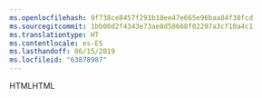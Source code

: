 ```yaml
---
ms.openlocfilehash: 9f738ce8457f291b18ee47e665e96baa84f38fcd
ms.sourcegitcommit: 1bb00d2f4343e73ae8d58668f02297a3cf10a4c1
ms.translationtype: HT
ms.contentlocale: es-ES
ms.lasthandoff: 06/15/2019
ms.locfileid: "63878987"
---
```

<span data-ttu-id="6ed5e-101">HTML</span><span class="sxs-lookup"><span data-stu-id="6ed5e-101">HTML</span></span>